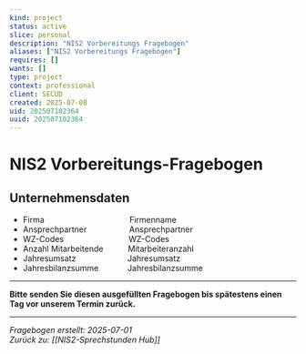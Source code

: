 ```yaml
---
kind: project
status: active
slice: personal
description: "NIS2 Vorbereitungs Fragebogen"
aliases: ["NIS2 Vorbereitungs Fragebogen"]
requires: []
wants: []
type: project
context: professional
client: SECUD
created: 2025-07-08
uid: 202507102364
uuid: 202507102364
---
```


# NIS2 Vorbereitungs-Fragebogen

## Unternehmensdaten

- Firma                                      Firmenname
- Ansprechpartner                   Ansprechpartner
- WZ-Codes                             WZ-Codes
- Anzahl Mitarbeitende           Mitarbeiteranzahl
- Jahresumsatz                       Jahresumsatz
- Jahresbilanzsumme             Jahresbilanzsumme

---

**Bitte senden Sie diesen ausgefüllten Fragebogen bis spätestens einen Tag vor unserem Termin zurück.**

---
*Fragebogen erstellt: 2025-07-01*  
*Zurück zu: [[NIS2-Sprechstunden Hub]]*
